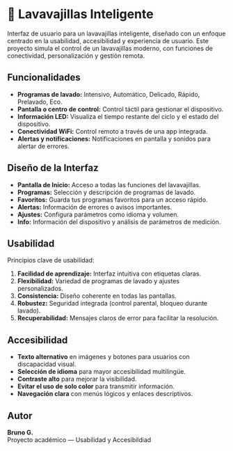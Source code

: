 # 🧼 Lavavajillas Inteligente

Interfaz de usuario para un lavavajillas inteligente, diseñado con un enfoque centrado en la usabilidad, accesibilidad y experiencia de usuario. Este proyecto simula el control de un lavavajillas moderno, con funciones de conectividad, personalización y gestión remota.

## Funcionalidades

- **Programas de lavado:** Intensivo, Automático, Delicado, Rápido, Prelavado, Eco.
- **Pantalla o centro de control:** Control táctil para gestionar el dispositivo.
- **Información LED:** Visualiza el tiempo restante del ciclo y el estado del dispositivo.
- **Conectividad WiFi:** Control remoto a través de una app integrada.
- **Alertas y notificaciones:** Notificaciones en pantalla y sonidos para alertar de errores.

## Diseño de la Interfaz

- **Pantalla de Inicio:** Acceso a todas las funciones del lavavajillas.
- **Programas:** Selección y descripción de programas de lavado.
- **Favoritos:** Guarda tus programas favoritos para un acceso rápido.
- **Alertas:** Información de errores o avisos importantes.
- **Ajustes:** Configura parámetros como idioma y volumen.
- **Info:** Información del dispositivo y análisis de parámetros de medición.

## Usabilidad

Principios clave de usabilidad:
1. **Facilidad de aprendizaje:** Interfaz intuitiva con etiquetas claras.
2. **Flexibilidad:** Variedad de programas de lavado y ajustes personalizados.
3. **Consistencia:** Diseño coherente en todas las pantallas.
4. **Robustez:** Seguridad integrada (control parental, bloqueo durante lavado).
5. **Recuperabilidad:** Mensajes claros de error para facilitar la resolución.

## Accesibilidad

- **Texto alternativo** en imágenes y botones para usuarios con discapacidad visual.
- **Selección de idioma** para mayor accesibilidad multilingüe.
- **Contraste alto** para mejorar la visibilidad.
- **Evitar el uso de solo color** para transmitir información.
- **Navegación clara** con menús lógicos y enlaces descriptivos.

## Autor

**Bruno G.**  
Proyecto académico — Usabilidad y Accesibildiad

